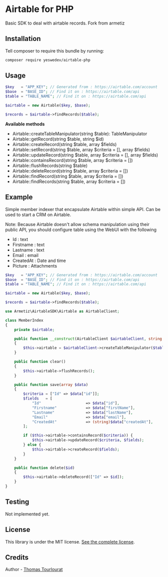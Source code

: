 # Airtable for PHP

Basic SDK to deal with airtable records.
Fork from armetiz

## Installation

Tell composer to require this bundle by running:

``` bash
composer require yeswedev/airtable-php
```

## Usage

```php
$key   = "APP_KEY"; // Generated from : https://airtable.com/account
$base  = "BASE_ID"; // Find it on : https://airtable.com/api
$table = "TABLE_NAME"; // Find it on : https://airtable.com/api

$airtable = new Airtable($key, $base);

$records = $airtable->findRecords($table);
```

**Available methods**

* Airtable::createTableManipulator(string $table): TableManipulator
* Airtable::getRecord(string $table, string $id)
* Airtable::createRecord(string $table, array $fields)
* Airtable::setRecord(string $table, array $criteria = [], array $fields)
* Airtable::updateRecord(string $table, array $criteria = [], array $fields)
* Airtable::containsRecord(string $table, array $criteria = [])
* Airtable::flushRecords(string $table)
* Airtable::deleteRecord(string $table, array $criteria = [])
* Airtable::findRecord(string $table, array $criteria = [])
* Airtable::findRecords(string $table, array $criteria = [])

## Example

Simple member indexer that encapsulate Airtable within simple API.
Can be used to start a CRM on Airtable.

Note: Because Airtable doesn't allow schema manipulation using their public API, you should configure table using the WebUI with the following

* Id : text
* Firstname : text
* Lastname : text
* Email : email
* CreatedAt : Date and time
* Picture : Attachments


```php
$key   = "APP_KEY"; // Generated from : https://airtable.com/account
$base  = "BASE_ID"; // Find it on : https://airtable.com/api
$table = "TABLE_NAME"; // Find it on : https://airtable.com/api

$airtable = new Airtable($key, $base);

$records = $airtable->findRecords($table);
```

```php
use Armetiz\AirtableSDK\Airtable as AirtableClient;

class MemberIndex
{
    private $airtable;

    public function __construct(AirtableClient $airtableClient, string $table)
    {
        $this->airtable = $airtableClient->createTableManipulator($table);
    }

    public function clear()
    {
        $this->airtable->flushRecords();
    }

    public function save(array $data)
    {
        $criteria = ["Id" => $data["id"]];
        $fields   = [
            "Id"                    => $data["id"],
            "Firstname"             => $data["firstName"],
            "Lastname"              => $data["lastName"],
            "Email"                 => $data["email"],
            "CreatedAt"             => (string)$data["createdAt"],
        ];

        if ($this->airtable->containsRecord($criteria)) {
            $this->airtable->updateRecord($criteria, $fields);
        } else {
            $this->airtable->createRecord($fields);
        }
    }

    public function delete($id)
    {
        $this->airtable->deleteRecord(["Id" => $id]);
    }
}
```

## Testing

Not implemented yet.

## License

This library is under the MIT license. [See the complete license](https://github.com/armetiz/airtable-php/blob/master/LICENSE).

## Credits

Author - [Thomas Tourlourat](http://www.wozbe.com)
